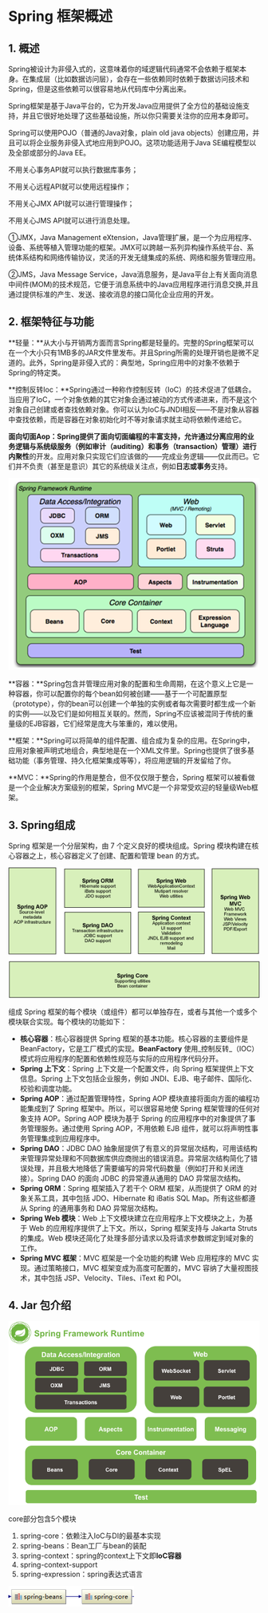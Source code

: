 # Spring 框架概述

## 1. 概述

Spring被设计为非侵入式的，这意味着你的域逻辑代码通常不会依赖于框架本身。在集成层（比如数据访问层），会存在一些依赖同时依赖于数据访问技术和Spring，但是这些依赖可以很容易地从代码库中分离出来。

Spring框架是基于Java平台的，它为开发Java应用提供了全方位的基础设施支持，并且它很好地处理了这些基础设施，所以你只需要关注你的应用本身即可。

Spring可以使用POJO（普通的Java对象，plain old java objects）创建应用，并且可以将企业服务非侵入式地应用到POJO。这项功能适用于Java SE编程模型以及全部或部分的Java EE。

不用关心事务API就可以执行数据库事务；

不用关心远程API就可以使用远程操作；

不用关心JMX API就可以进行管理操作；

不用关心JMS API就可以进行消息处理。

①JMX，Java Management eXtension，Java管理扩展，是一个为应用程序、设备、系统等植入管理功能的框架。JMX可以跨越一系列异构操作系统平台、系统体系结构和网络传输协议，灵活的开发无缝集成的系统、网络和服务管理应用。

②JMS，Java Message Service，Java消息服务，是Java平台上有关面向消息中间件\(MOM\)的技术规范，它便于消息系统中的Java应用程序进行消息交换,并且通过提供标准的产生、发送、接收消息的接口简化企业应用的开发。

## 2. 框架特征与功能

**轻量：**从大小与开销两方面而言Spring都是轻量的。完整的Spring框架可以在一个大小只有1MB多的JAR文件里发布。并且Spring所需的处理开销也是微不足道的。此外，Spring是非侵入式的：典型地，Spring应用中的对象不依赖于Spring的特定类。

**控制反转Ioc：**Spring通过一种称作控制反转（IoC）的技术促进了低耦合。当应用了IoC，一个对象依赖的其它对象会通过被动的方式传递进来，而不是这个对象自己创建或者查找依赖对象。你可以认为IoC与JNDI相反——不是对象从容器中查找依赖，而是容器在对象初始化时不等对象请求就主动将依赖传递给它。

**面向切面Aop：**Spring提供了面向切面编程的丰富支持，允许通过分离应用的业务逻辑与系统级服务（例如审计（auditing）和事务（transaction）管理）进行**内聚性**的开发。应用对象只实现它们应该做的——完成业务逻辑——仅此而已。它们并不负责（甚至是意识）其它的系统级关注点，例如**日志或事务**支持。

![Spring FrameWork](../.gitbook/assets/image%20%28311%29.png)

**容器：**Spring包含并管理应用对象的配置和生命周期，在这个意义上它是一种容器，你可以配置你的每个bean如何被创建——基于一个可配置原型（prototype），你的bean可以创建一个单独的实例或者每次需要时都生成一个新的实例——以及它们是如何相互关联的。然而，Spring不应该被混同于传统的重量级的EJB容器，它们经常是庞大与笨重的，难以使用。

**框架：**Spring可以将简单的组件配置、组合成为复杂的应用。在Spring中，应用对象被声明式地组合，典型地是在一个XML文件里。Spring也提供了很多基础功能（事务管理、持久化框架集成等等），将应用逻辑的开发留给了你。

**MVC：**Spring的作用是整合，但不仅仅限于整合，Spring 框架可以被看做是一个企业解决方案级别的框架，Spring MVC是一个非常受欢迎的轻量级Web框架。

## 3. Spring组成

Spring 框架是一个分层架构，由 7 个定义良好的模块组成。Spring 模块构建在核心容器之上，核心容器定义了创建、配置和管理 bean 的方式。

![Spring&#x7EC4;&#x6210;](../.gitbook/assets/image%20%28218%29.png)

组成 Spring 框架的每个模块（或组件）都可以单独存在，或者与其他一个或多个模块联合实现。每个模块的功能如下：

* **核心容器**：核心容器提供 Spring 框架的基本功能。核心容器的主要组件是 BeanFactory，它是工厂模式的实现。**BeanFactory** 使用_控制反转_（IOC） 模式将应用程序的配置和依赖性规范与实际的应用程序代码分开。
* **Spring 上下文**：Spring 上下文是一个配置文件，向 Spring 框架提供上下文信息。Spring 上下文包括企业服务，例如 JNDI、EJB、电子邮件、国际化、校验和调度功能。
* **Spring AOP**：通过配置管理特性，Spring AOP 模块直接将面向方面的编程功能集成到了 Spring 框架中。所以，可以很容易地使 Spring 框架管理的任何对象支持 AOP。Spring AOP 模块为基于 Spring 的应用程序中的对象提供了事务管理服务。通过使用 Spring AOP，不用依赖 EJB 组件，就可以将声明性事务管理集成到应用程序中。
* **Spring DAO**：JDBC DAO 抽象层提供了有意义的异常层次结构，可用该结构来管理异常处理和不同数据库供应商抛出的错误消息。异常层次结构简化了错误处理，并且极大地降低了需要编写的异常代码数量（例如打开和关闭连接）。Spring DAO 的面向 JDBC 的异常遵从通用的 DAO 异常层次结构。
* **Spring ORM**：Spring 框架插入了若干个 ORM 框架，从而提供了 ORM 的对象关系工具，其中包括 JDO、Hibernate 和 iBatis SQL Map。所有这些都遵从 Spring 的通用事务和 DAO 异常层次结构。
* **Spring Web 模块**：Web 上下文模块建立在应用程序上下文模块之上，为基于 Web 的应用程序提供了上下文。所以，Spring 框架支持与 Jakarta Struts 的集成。Web 模块还简化了处理多部分请求以及将请求参数绑定到域对象的工作。
* **Spring MVC 框架**：MVC 框架是一个全功能的构建 Web 应用程序的 MVC 实现。通过策略接口，MVC 框架变成为高度可配置的，MVC 容纳了大量视图技术，其中包括 JSP、Velocity、Tiles、iText 和 POI。

## 4. Jar 包介绍

![](../.gitbook/assets/image%20%28168%29.png)

 core部分包含5个模块

1. spring-core：依赖注入IoC与DI的最基本实现
2. spring-beans：Bean工厂与bean的装配
3. spring-context：spring的context上下文即**IoC容器**
4. spring-context-support 
5. spring-expression：spring表达式语言

![](../.gitbook/assets/image%20%28255%29.png)

